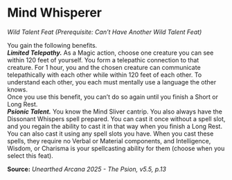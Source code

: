 # Mind Whisperer
*Wild Talent Feat (Prerequisite: Can’t Have Another Wild Talent Feat)*

You gain the following benefits.  
***Limited Telepathy.*** As a Magic action, choose one creature you can see within 120 feet of yourself. You form a telepathic connection to that creature. For 1 hour, you and the chosen creature can communicate telepathically with each other while within 120 feet of each other. To understand each other, you each must mentally use a language the other knows.  
Once you use this benefit, you can’t do so again until you finish a Short or Long Rest.  
***Psionic Talent.*** You know the Mind Sliver cantrip. You also always have the Dissonant Whispers spell prepared. You can cast it once without a spell slot, and you regain the ability to cast it in that way when you finish a Long Rest. You can also cast it using any spell slots you have. When you cast these spells, they require no Verbal or Material components, and Intelligence, Wisdom, or Charisma is your spellcasting ability for them (choose when you select this feat).

**Source:** *Unearthed Arcana 2025 - The Psion, v5.5, p.13*